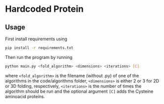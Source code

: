 # Hardcoded Protein

## Usage

First install requirements using

```bash
pip install -r requirements.txt
```

Then run the program by running

```bash
python main.py <fold_algorithm> <dimensions> <iterations> [C]
```

where `<fold_algorithm>` is the filename (without .py) of one of the algorithms in the code/algorithms folder, `<dimensions>` is either 2 or 3 for 2D or 3D folding, respectively, `<iterations>` is the number of times the algorithm should be run and the optional argument `[C]` adds the
Cysteine aminoacid proteins.
